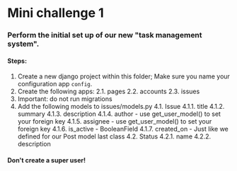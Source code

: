 # Mini challenge 1

### Perform the initial set up of our new "task management system".

#### Steps:

1. Create a new django project within this folder; Make sure you name your configuration app `config`.
2. Create the following apps:
   2.1. pages
   2.2. accounts
   2.3. issues
3. Important: do not run migrations
4. Add the following models to issues/models.py
   4.1. Issue
   4.1.1. title
   4.1.2. summary
   4.1.3. description
   4.1.4. author - use get_user_model() to set your foreign key
   4.1.5. assignee - use get_user_model() to set your foreign key
   4.1.6. is_active - BooleanField
   4.1.7. created_on - Just like we defined for our Post model last class
   4.2. Status
   4.2.1. name
   4.2.2. description

#### Don't create a super user!
